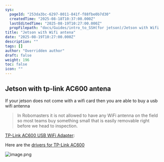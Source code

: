 ```yaml
---
sys:
  pageId: "253da3bc-6297-8011-841f-f88fbe0b7d30"
  createdTime: "2025-08-18T10:37:00.000Z"
  lastEditedTime: "2025-08-19T10:27:00.000Z"
  propFilepath: "docs/Guides/intro_to_SSH(for jetson)/Jetson with Wifi antena.md"
title: "Jetson with Wifi antena"
date: "2025-08-19T10:27:00.000Z"
description: ""
tags: []
author: "Overridden author"
draft: false
weight: 196
toc: false
icon: ""
---
```


## Jetson with tp-link AC600 antena

If your jetson does not come with a wifi card then you are able to buy a usb wifi antenna

> In Robomasters it is not allowed to have any WiFi antenna on the field so most teams buy something small that is easily removable right before we head to inspection.

[TP-Link AC600 USB WiFi Adapter](https://www.amazon.com/wireless-USB-WiFi-Adapter-PC/dp/B07P5PRK7J?crid=2A6KL18KI5SF3&dib=eyJ2IjoiMSJ9.Cpk9qEaP8FCv_AaXO1Xwmdj1GYqoa_EkhJ_amXLEabU7PLZMP8AzZEneLC-Q_nogRud0oO5wwc5VQh2Kqoq3H1Hdn97Su2NZg-V3jVWFKL5XL0lN7kGrMrWCY37kt6mFuCclHRHH5Rp3UA9D9gQYdBOUaSa3tI9rAB_biVS9DtI4c1LuYY-yQwoMmGm6ZVzHJPqlysQMd8U0TXJzxeWErZM9QvsEkeqeSMLB-9PStd8.ioFKhTTYaaA_uoO79flxMMDpEKAsdkgsyHzxQBjnf-o&dib_tag=se&keywords=tp%2Blink%2BAC%2B600&qid=1749570822&sprefix=tp%2Blink%2Bac%2B600%2Caps%2C119&sr=8-1&th=1):

Here are the [drivers for TP-Link AC600](https://github.com/lwfinger/rtw88#installation-using-dkms-)

![image.png](https://prod-files-secure.s3.us-west-2.amazonaws.com/d518164a-d88e-44d1-a4ee-3adb3bd8bce0/afb94d1c-8d91-4c8e-b0bd-0b81bfc77719/image.png?X-Amz-Algorithm=AWS4-HMAC-SHA256&X-Amz-Content-Sha256=UNSIGNED-PAYLOAD&X-Amz-Credential=ASIAZI2LB4663YCMNL3S%2F20250921%2Fus-west-2%2Fs3%2Faws4_request&X-Amz-Date=20250921T013845Z&X-Amz-Expires=3600&X-Amz-Security-Token=IQoJb3JpZ2luX2VjEIH%2F%2F%2F%2F%2F%2F%2F%2F%2F%2FwEaCXVzLXdlc3QtMiJIMEYCIQC5PzutDsO4ihy61oAfzfOuojdhd5HwoUGtSTJI4kvINAIhANTjkDxEKvqdl3v6%2F33oximphOumIY3yZ94ogs8ANeCdKogECPr%2F%2F%2F%2F%2F%2F%2F%2F%2F%2FwEQABoMNjM3NDIzMTgzODA1IgwGQaRtS7%2FOhKSkjVgq3AOCeWphQE%2Fm5bwQXSJa2F4eGYyS7dNNvpKqovF3tAHriZDH110aom8uIh0axZCqMmADQRRtW1Xqaf9S8hkFed0%2FtEHqj4svTnRWboEn3yWIc4%2F8zjPMLjidhrV57T28L2Zn1j3d9C5xcvyUX3veYoYdJwGFPBlDlS7ou6hbLyCpdwoL938ocj6woWdWfEhOODlAAsAUv4VjVFQJ%2BX02tnkOJwcztPgvuwbf9kf34rg4DO5LlZluJ3We0sSrkmBohGP2UnQ97y7AHAlWUg4wI2kQ3sLaVa%2BgvoP2nzp3Xqq%2BlJUF49IOzcWqFw8HYd4DeFGHMArUV7SexCfoGw7lwlgwwV7QkhhObmX4qAyQIRw5WmGNh%2BCoEJOemk%2BFrDzUJ6FSvmiinSSRBQCQH2KRaBwgob%2ByZsCCPDkQ4eWctl28t%2Fp%2BXrPTXWJflVT4QUhPjsqZuF9MJpE5mizowfcGjFv%2B1QzBDvqFFsmyMnpBnOuy3ri0tzibYBmOEdggnMQmnignGTlzq8dDzd8YV2RELiAFQMV4cuh9sa40JPiUvpsC2V38GnMH4ZanqOPo8rDMvwA6N4EPTPhMfH9Uxz7jxUIVubXoYadJ3KQ4bxSghcWfo1pe2MqyNsvnJOv36zCknr3GBjqkAd3skzgbaJ3ewd0yOldE8VsY8dhgRzPY1fQbg1%2FbcqUFMCtsRdqmuQ2OjadlAXNqhi1IDLpkbwj5olwcpFUmFVJskyU9%2BID8Ehxh1y2jiqCEkM5DJOWBfOOptQhgnIhW86IZHkHwH06ZdbiFtx26AYZIVaCFucUwmkrqFZDZxPw2xHdlXzhfgDQItipwLWDsUXYnmBJI0TIo4PZwoQx3zMBJKSi%2F&X-Amz-Signature=e97ad1bdcbdbc43230013d16b968a24096f1e77dc190d6a3e889c8d046267cce&X-Amz-SignedHeaders=host&x-amz-checksum-mode=ENABLED&x-id=GetObject)
